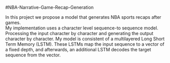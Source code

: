 #NBA-Narrative-Game-Recap-Generation

In this project we propose a model that generates NBA sports recaps after games.  
My implementation uses a character level sequence-to sequence model. Processing the input character by character and 
generating the output character by character.
My model is consistent of a multilayered Long Short Term Memory (LSTM). 
These LSTMs map the input sequence to a vector of a fixed depth, 
and afterwards, an additional LSTM decodes the target sequence from the vector. 





























